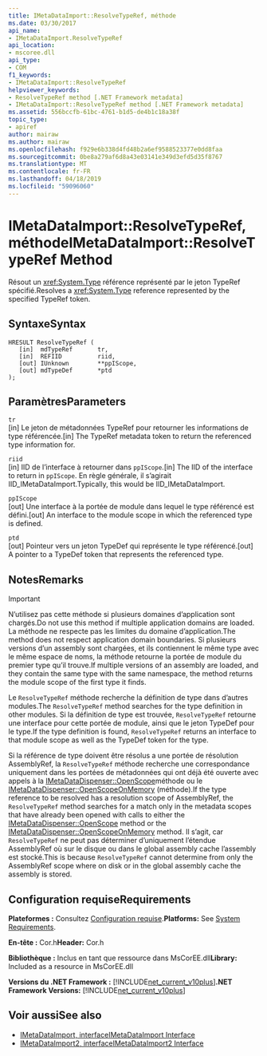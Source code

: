 ```yaml
---
title: IMetaDataImport::ResolveTypeRef, méthode
ms.date: 03/30/2017
api_name:
- IMetaDataImport.ResolveTypeRef
api_location:
- mscoree.dll
api_type:
- COM
f1_keywords:
- IMetaDataImport::ResolveTypeRef
helpviewer_keywords:
- ResolveTypeRef method [.NET Framework metadata]
- IMetaDataImport::ResolveTypeRef method [.NET Framework metadata]
ms.assetid: 556bccfb-61bc-4761-b1d5-de4b1c18a38f
topic_type:
- apiref
author: mairaw
ms.author: mairaw
ms.openlocfilehash: f929e6b338d4fd48b2a6ef9588523377e0dd8faa
ms.sourcegitcommit: 0be8a279af6d8a43e03141e349d3efd5d35f8767
ms.translationtype: MT
ms.contentlocale: fr-FR
ms.lasthandoff: 04/18/2019
ms.locfileid: "59096060"
---
```

# <a name="imetadataimportresolvetyperef-method"></a><span data-ttu-id="e297b-102">IMetaDataImport::ResolveTypeRef, méthode</span><span class="sxs-lookup"><span data-stu-id="e297b-102">IMetaDataImport::ResolveTypeRef Method</span></span>
<span data-ttu-id="e297b-103">Résout un <xref:System.Type> référence représenté par le jeton TypeRef spécifié.</span><span class="sxs-lookup"><span data-stu-id="e297b-103">Resolves a <xref:System.Type> reference represented by the specified TypeRef token.</span></span>  
  
## <a name="syntax"></a><span data-ttu-id="e297b-104">Syntaxe</span><span class="sxs-lookup"><span data-stu-id="e297b-104">Syntax</span></span>  
  
```  
HRESULT ResolveTypeRef (  
   [in]  mdTypeRef       tr,  
   [in]  REFIID          riid,  
   [out] IUnknown        **ppIScope,  
   [out] mdTypeDef       *ptd  
);  
```  
  
## <a name="parameters"></a><span data-ttu-id="e297b-105">Paramètres</span><span class="sxs-lookup"><span data-stu-id="e297b-105">Parameters</span></span>  
 `tr`  
 <span data-ttu-id="e297b-106">[in] Le jeton de métadonnées TypeRef pour retourner les informations de type référencée.</span><span class="sxs-lookup"><span data-stu-id="e297b-106">[in] The TypeRef metadata token to return the referenced type information for.</span></span>  
  
 `riid`  
 <span data-ttu-id="e297b-107">[in] IID de l’interface à retourner dans `ppIScope`.</span><span class="sxs-lookup"><span data-stu-id="e297b-107">[in] The IID of the interface to return in `ppIScope`.</span></span> <span data-ttu-id="e297b-108">En règle générale, il s’agirait IID_IMetaDataImport.</span><span class="sxs-lookup"><span data-stu-id="e297b-108">Typically, this would be IID_IMetaDataImport.</span></span>  
  
 `ppIScope`  
 <span data-ttu-id="e297b-109">[out] Une interface à la portée de module dans lequel le type référencé est défini.</span><span class="sxs-lookup"><span data-stu-id="e297b-109">[out] An interface to the module scope in which the referenced type is defined.</span></span>  
  
 `ptd`  
 <span data-ttu-id="e297b-110">[out] Pointeur vers un jeton TypeDef qui représente le type référencé.</span><span class="sxs-lookup"><span data-stu-id="e297b-110">[out] A pointer to a TypeDef token that represents the referenced type.</span></span>  
  
## <a name="remarks"></a><span data-ttu-id="e297b-111">Notes</span><span class="sxs-lookup"><span data-stu-id="e297b-111">Remarks</span></span>  
  
> [!IMPORTANT]
>  <span data-ttu-id="e297b-112">N’utilisez pas cette méthode si plusieurs domaines d’application sont chargés.</span><span class="sxs-lookup"><span data-stu-id="e297b-112">Do not use this method if multiple application domains are loaded.</span></span> <span data-ttu-id="e297b-113">La méthode ne respecte pas les limites du domaine d’application.</span><span class="sxs-lookup"><span data-stu-id="e297b-113">The method does not respect application domain boundaries.</span></span> <span data-ttu-id="e297b-114">Si plusieurs versions d’un assembly sont chargées, et ils contiennent le même type avec le même espace de noms, la méthode retourne la portée de module du premier type qu’il trouve.</span><span class="sxs-lookup"><span data-stu-id="e297b-114">If multiple versions of an assembly are loaded, and they contain the same type with the same namespace, the method returns the module scope of the first type it finds.</span></span>  
  
 <span data-ttu-id="e297b-115">Le `ResolveTypeRef` méthode recherche la définition de type dans d’autres modules.</span><span class="sxs-lookup"><span data-stu-id="e297b-115">The `ResolveTypeRef` method searches for the type definition in other modules.</span></span> <span data-ttu-id="e297b-116">Si la définition de type est trouvée, `ResolveTypeRef` retourne une interface pour cette portée de module, ainsi que le jeton TypeDef pour le type.</span><span class="sxs-lookup"><span data-stu-id="e297b-116">If the type definition is found, `ResolveTypeRef` returns an interface to that module scope as well as the TypeDef token for the type.</span></span>  
  
 <span data-ttu-id="e297b-117">Si la référence de type doivent être résolus a une portée de résolution AssemblyRef, la `ResolveTypeRef` méthode recherche une correspondance uniquement dans les portées de métadonnées qui ont déjà été ouverte avec appels à la [IMetaDataDispenser::OpenScope](../../../../docs/framework/unmanaged-api/metadata/imetadatadispenser-openscope-method.md)méthode ou le [IMetaDataDispenser::OpenScopeOnMemory](../../../../docs/framework/unmanaged-api/metadata/imetadatadispenser-openscopeonmemory-method.md) (méthode).</span><span class="sxs-lookup"><span data-stu-id="e297b-117">If the type reference to be resolved has a resolution scope of AssemblyRef, the `ResolveTypeRef` method searches for a match only in the metadata scopes that have already been opened with calls to either the [IMetaDataDispenser::OpenScope](../../../../docs/framework/unmanaged-api/metadata/imetadatadispenser-openscope-method.md) method or the [IMetaDataDispenser::OpenScopeOnMemory](../../../../docs/framework/unmanaged-api/metadata/imetadatadispenser-openscopeonmemory-method.md) method.</span></span> <span data-ttu-id="e297b-118">Il s’agit, car `ResolveTypeRef` ne peut pas déterminer d’uniquement l’étendue AssemblyRef où sur le disque ou dans le global assembly cache l’assembly est stocké.</span><span class="sxs-lookup"><span data-stu-id="e297b-118">This is because `ResolveTypeRef` cannot determine from only the AssemblyRef scope where on disk or in the global assembly cache the assembly is stored.</span></span>  
  
## <a name="requirements"></a><span data-ttu-id="e297b-119">Configuration requise</span><span class="sxs-lookup"><span data-stu-id="e297b-119">Requirements</span></span>  
 <span data-ttu-id="e297b-120">**Plateformes :** Consultez [Configuration requise](../../../../docs/framework/get-started/system-requirements.md).</span><span class="sxs-lookup"><span data-stu-id="e297b-120">**Platforms:** See [System Requirements](../../../../docs/framework/get-started/system-requirements.md).</span></span>  
  
 <span data-ttu-id="e297b-121">**En-tête :** Cor.h</span><span class="sxs-lookup"><span data-stu-id="e297b-121">**Header:** Cor.h</span></span>  
  
 <span data-ttu-id="e297b-122">**Bibliothèque :** Inclus en tant que ressource dans MsCorEE.dll</span><span class="sxs-lookup"><span data-stu-id="e297b-122">**Library:** Included as a resource in MsCorEE.dll</span></span>  
  
 <span data-ttu-id="e297b-123">**Versions du .NET Framework :** [!INCLUDE[net_current_v10plus](../../../../includes/net-current-v10plus-md.md)]</span><span class="sxs-lookup"><span data-stu-id="e297b-123">**.NET Framework Versions:** [!INCLUDE[net_current_v10plus](../../../../includes/net-current-v10plus-md.md)]</span></span>  
  
## <a name="see-also"></a><span data-ttu-id="e297b-124">Voir aussi</span><span class="sxs-lookup"><span data-stu-id="e297b-124">See also</span></span>

- [<span data-ttu-id="e297b-125">IMetaDataImport, interface</span><span class="sxs-lookup"><span data-stu-id="e297b-125">IMetaDataImport Interface</span></span>](../../../../docs/framework/unmanaged-api/metadata/imetadataimport-interface.md)
- [<span data-ttu-id="e297b-126">IMetaDataImport2, interface</span><span class="sxs-lookup"><span data-stu-id="e297b-126">IMetaDataImport2 Interface</span></span>](../../../../docs/framework/unmanaged-api/metadata/imetadataimport2-interface.md)
